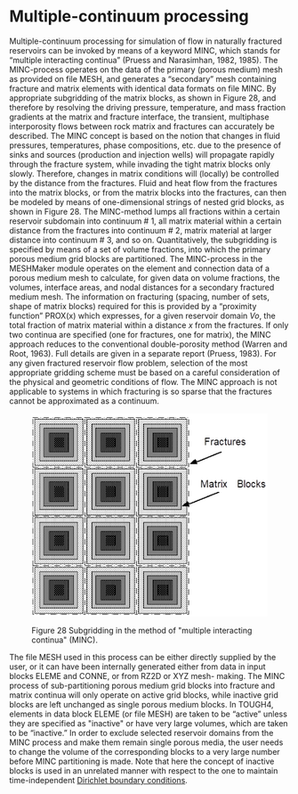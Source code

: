# Multiple-continuum processing

Multiple-continuum processing for simulation of flow in naturally fractured reservoirs can be invoked by means of a keyword MINC, which stands for “multiple interacting continua” (Pruess and Narasimhan, 1982, 1985). The MINC-process operates on the data of the primary (porous medium) mesh as provided on file MESH, and generates a “secondary” mesh containing fracture and matrix elements with identical data formats on file MINC. By appropriate subgridding of the matrix blocks, as shown in Figure 28, and therefore by resolving the driving pressure, temperature, and mass fraction gradients at the matrix and fracture interface, the transient, multiphase interporosity flows between rock matrix and fractures can accurately be described. The MINC concept is based on the notion that changes in fluid pressures, temperatures, phase compositions, etc. due to the presence of sinks and sources (production and injection wells) will propagate rapidly through the fracture system, while invading the tight matrix blocks only slowly. Therefore, changes in matrix conditions will (locally) be controlled by the distance from the fractures. Fluid and heat flow from the fractures into the matrix blocks, or from the matrix blocks into the fractures, can then be modeled by means of one-dimensional strings of nested grid blocks, as shown in Figure 28. The MINC-method lumps all fractions within a certain reservoir subdomain into continuum # 1, all matrix material within a certain distance from the fractures into continuum # 2, matrix material at larger distance into continuum # 3, and so on. Quantitatively, the subgridding is specified by means of a set of volume fractions, into which the primary porous medium grid blocks are partitioned. The MINC-process in the MESHMaker module operates on the element and connection data of a porous medium mesh to calculate, for given data on volume fractions, the volumes, interface areas, and nodal distances for a secondary fractured medium mesh. The information on fracturing (spacing, number of sets, shape of matrix blocks) required for this is provided by a “proximity function” PROX(x) which expresses, for a given reservoir domain _Vo_, the total fraction of matrix material within a distance _x_ from the fractures. If only two continua are specified (one for fractures, one for matrix), the MINC approach reduces to the conventional double-porosity method (Warren and Root, 1963). Full details are given in a separate report (Pruess, 1983). For any given fractured reservoir flow problem, selection of the most appropriate gridding scheme must be based on a careful consideration of the physical and geometric conditions of flow. The MINC approach is not applicable to systems in which fracturing is so sparse that the fractures cannot be approximated as a continuum.

<figure><img src="../../.gitbook/assets/image (24).png" alt=""><figcaption><p>Figure 28 Subgridding in the method of "multiple interacting continua" (MINC).</p></figcaption></figure>

The file MESH used in this process can be either directly supplied by the user, or it can have been internally generated either from data in input blocks ELEME and CONNE, or from RZ2D or XYZ mesh- making. The MINC process of sub-partitioning porous medium grid blocks into fracture and matrix continua will only operate on active grid blocks, while inactive grid blocks are left unchanged as single porous medium blocks. In TOUGH4, elements in data block ELEME (or file MESH) are taken to be “active” unless they are specified as "inactive" or have very large volumes, which are taken to be “inactive.” In order to exclude selected reservoir domains from the MINC process and make them remain single porous media, the user needs to change the volume of the corresponding blocks to a very large number before MINC partitioning is made. Note that here the concept of inactive blocks is used in an unrelated manner with respect to the one to maintain time-independent [Dirichlet boundary conditions](../../numerical-method/initial-and-boundary-conditions/dirichlet-boundary-conditions.md).
